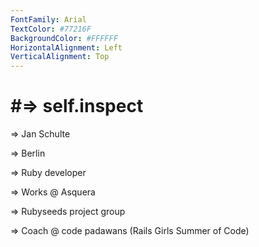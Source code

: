 ```yaml
---
FontFamily: Arial
TextColor: #77216F
BackgroundColor: #FFFFFF
HorizontalAlignment: Left
VerticalAlignment: Top
---
```

# #=> self.inspect

=> Jan Schulte

=> Berlin

=> Ruby developer

=> Works @ Asquera

=> Rubyseeds project group

=> Coach @ code padawans (Rails Girls Summer of Code)